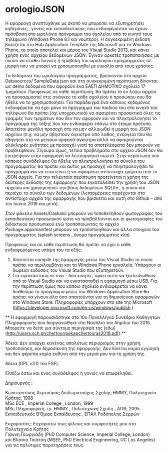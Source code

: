 # orologioJSON

Η εφαρμογή αναπτύχθηκε με σκοπό να μπορέσει να εξυπηρετήσει κηδεμόνες , 
γονείς και εκπαιδευτικούς  που ενδιαφέρονται να έχουν πρόσβαση στο ωρολόγιο πρόγραμμα
του σχολείου από το κινητό τους τηλέφωνο (Windows Phone 8.1 και νεώτερο). 
Η συγκεκριμένη έκδοση βασίζεται στο Hub Application Template της Microsoft για το Windows Phone, 
το οποίο αποτελεί και μέρος του Visual Studio 2013, και κάνει χρήση ενός αρχείου δεδομένων JSON. 
Έγιναν αρκετές τροποποιήσεις με σκοπό να σταθεί δυνατή η  προβολή του ωρολογίου προγράμματος 
σε μορφή που να μπορεί να χρησιμοποιηθεί με ευκολία από τους χρήστες.  

Τα δεδομένα του ωρολογίου προγράμματος, βρίσκονται στο αρχείο Datasources/ SampleData.json 
και στη συγκεκριμένη περίπτωση δίνονται ως demo δεδομένα που αφορούν ένα 
ΕΑΕΠ ΔΗΜΟΤΙΚΟ σχολείο 17 τμημάτων. Προφανώς σε κάθε περίπτωση, 
θα πρέπει το εν λόγω αρχείο να προσαρμοστεί στις ανάγκες το κάθε σχολείου ή προσώπου που
θα ήθελε να το χρησιμοποιήσει. Για παράδειγμά ένα κάποιος  κηδεμόνας ενδιαφέρεται να έχει
μόνο το πρόγραμμα του παιδιού του στο κινητό του τηλέφωνο θα πρέπει (όχι υποχρεωτικά) να αφαιρέσει 
προσεκτικά όλες τις γραμμές των τμημάτων που δεν τον αφορούν και να πληκτρολογήσει το πρόγραμμα 
της τάξης που τον ενδιαφέρει επάνω στο έτοιμο πρότυπο. Απαιτείται μεγάλη προσοχή στο να μην αλλοιωθεί 
η μορφή του JSON αρχείου (π.χ. να μην σβηστούν άγκιστρα από λάθος, ενέργεια που θα οδηγήσει στο να
 μείνουν ορφανά άγκιστρα αλλά να αφαιρούνται ολόκληρές ενότητες με προσοχή) γιατί τα αποτελέσματα 
 δεν μπορούν να προβλεφθούν. Σίγουρα όμως, τέτοια προβλήματα στο αρχείο JSON δεν θα επιτρέψουν στην 
 εφαρμογή να λειτουργήσει σωστά. Στην περίπτωση που κάποιος συνάδελφος θα ήθελε να πληκτρολογήσει το 
 σύνολο του προγράμματος θα πρέπει και αυτός με προσοχή να πληκτρολογήσει το πρόγραμμα και να επεκτείνει
 ή να αφαιρέσει αντίστοιχα τμήματα από το JSON αρχείο. Για την τελευταία περίπτωση προτείνεται
 η χρήση της δεύτερης έκδοσης της εφαρμογής που εγκαταλείπει την χρήση του JSON αρχείου και χρησιμοποιεί
 την βάση δεδομένων SQLite , η οποία και περιέχει το σύνολο των δεδομένων (λεπτομέρειες παρέχονται στο 
 αντίστοιχο αρχείο της εφαρμογής που βρίσκεται και αυτή στο Github – από τον Ιούνιο 2016 και μετά).

Στον φάκελο Assets/Daskaloi μπορούν να τοποθετηθούν φωτογραφίες του εκπαιδευτικού προσωπικού ώστε 
να προβάλλονται και οι φωτογραφίες του διδακτικού προσωπικού ενώ τροποποιώντας το αρχείο Package.appxmanifest 
μπορούν να τροποποιηθούν και άλλα στοιχεία του προγράμματος (splash screens , όνομα προγράμματος κλπ).


Προφανώς και σε κάθε περίπτωση θα πρέπει να έχει ο κάθε ενδιαφερόμενος υπόψη του τα εξής: 
1.	Απαιτείται compile της εφαρμογής μέσω του Visual Studio το οποίο πρέπει να περιλαμβάνει και τα Windows Phone εργαλεία. 
Υπάρχουν οι δωρεάν εκδόσεις του Visual Studio που εξυπηρετούν. 
2.	Για εγκατάσταση σε ένα – δύο κινητά , αρκεί αυτά να ξεκλειδωθούν από το Visual Studio 
και να εγκατασταθεί η εφαρμογή μέσω USB. Για την περίπτωση όμως που κάποιο σχολείο ενδιαφέρεται 
να κάνει διαθέσιμο το πρόγραμμα μέσω του Windows Application Store θα πρέπει να γίνουν όλα όσα απαιτούνται
για τη δημοσίευση εφαρμογών στο Windows Store.
Πληροφορίες υπάρχουν στο site της Microsoft (https://developer.microsoft.com/en-us/windows/publish )


** Η εφαρμογή παρουσιάστηκε στο 10ο Πανελλήνιο Συνέδριο Καθηγητών Πληροφορικής που διοργανώθηκε στο Ναύπλιο τον Απρίλιο
του 2016. Μπορείτε να δείτε μια σύντομη περιγραφή της [εδώ] (http://users.sch.gr/chertour/pekapchertouras2016.pdf).**

Άδεια: Δεν υπάρχει κανένας απολύτως περιορισμός στην χρήση, τροποποίηση, και δημοσίευση της εφαρμογής.
Δεν δίνεται καμία εγγύηση και δεν φέρεται καμία ευθύνη από την μεριά μου για τη χρήση της. 

Άδεια (GPL v3.0 του FSF). 

Ελπίζω έστω και ένας συνάδελφος ή γονιός να επωφεληθεί.   

Δημιουργός : 

Κωνσταντίνος Χερτούρας
Διπλωματούχος Σχολής ΗΜΜΥ, Πολυτεχνείο Κρήτης, 1998   
MSc ECE , Imperial College , London, 1999   
MSc Πληροφορική, τμ. ΗΜΜΥ , Πολυτεχνική Σχολή , ΑΠΘ, 2005   
Εκπαιδευτικός Β’Θμιας Εκπαίδευσης , ΕΠΑΛ Ροδόπολης Σερρών   

Ευχαριστίες: 
Ευχαριστώ τους φίλους και συμφοιτητές μου στο Πολυτεχνείο Κρήτης   
Γιάννη Γεωργιάδη (PhD Computer Science,  Imperial College, London)   
και Βλάσιο Τσιάτση  (MSEE, PhD Electrical Engineering, UC Los Angeles)   
για τις πολύτιμες παρατηρήσεις τους. 
